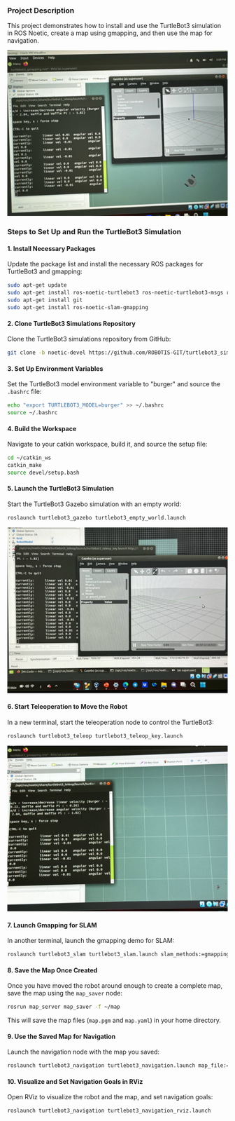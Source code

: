 
### Project Description

This project demonstrates how to install and use the TurtleBot3 simulation in ROS Noetic, create a map using gmapping, and then use the map for navigation.

![TurtleBot3 Simulation](https://github.com/m3hm0o0ud/Run-the-TurtleBot3-Simulation/blob/main/screenshots/turtleBot3.jpg)
 

### Steps to Set Up and Run the TurtleBot3 Simulation

#### 1. Install Necessary Packages
Update the package list and install the necessary ROS packages for TurtleBot3 and gmapping:

```bash
sudo apt-get update
sudo apt-get install ros-noetic-turtlebot3 ros-noetic-turtlebot3-msgs ros-noetic-turtlebot3-simulations
sudo apt-get install git
sudo apt-get install ros-noetic-slam-gmapping
```

#### 2. Clone TurtleBot3 Simulations Repository
Clone the TurtleBot3 simulations repository from GitHub:

```bash
git clone -b noetic-devel https://github.com/ROBOTIS-GIT/turtlebot3_simulations.git
```

#### 3. Set Up Environment Variables
Set the TurtleBot3 model environment variable to "burger" and source the `.bashrc` file:

```bash
echo "export TURTLEBOT3_MODEL=burger" >> ~/.bashrc
source ~/.bashrc
```

#### 4. Build the Workspace
Navigate to your catkin workspace, build it, and source the setup file:

```bash
cd ~/catkin_ws
catkin_make
source devel/setup.bash
```

#### 5. Launch the TurtleBot3 Simulation
Start the TurtleBot3 Gazebo simulation with an empty world:

```bash
roslaunch turtlebot3_gazebo turtlebot3_empty_world.launch
```
![Setup](https://github.com/m3hm0o0ud/Run-the-TurtleBot3-Simulation/blob/main/screenshots/turtle1.jpg)

#### 6. Start Teleoperation to Move the Robot
In a new terminal, start the teleoperation node to control the TurtleBot3:

```bash
roslaunch turtlebot3_teleop turtlebot3_teleop_key.launch
```
![Teleoperation](https://github.com/m3hm0o0ud/Run-the-TurtleBot3-Simulation/blob/main/screenshots/turtle3.jpg)

#### 7. Launch Gmapping for SLAM
In another terminal, launch the gmapping demo for SLAM:

```bash
roslaunch turtlebot3_slam turtlebot3_slam.launch slam_methods:=gmapping
```

#### 8. Save the Map Once Created
Once you have moved the robot around enough to create a complete map, save the map using the `map_saver` node:

```bash
rosrun map_server map_saver -f ~/map
```

This will save the map files (`map.pgm` and `map.yaml`) in your home directory.

#### 9. Use the Saved Map for Navigation
Launch the navigation node with the map you saved:

```bash
roslaunch turtlebot3_navigation turtlebot3_navigation.launch map_file:=$HOME/map.yaml
```

#### 10. Visualize and Set Navigation Goals in RViz
Open RViz to visualize the robot and the map, and set navigation goals:

```bash
roslaunch turtlebot3_navigation turtlebot3_navigation_rviz.launch
```

